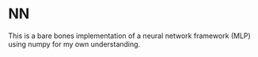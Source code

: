 # NN

This is a bare bones implementation of a neural network framework (MLP) using numpy for my own understanding. 
